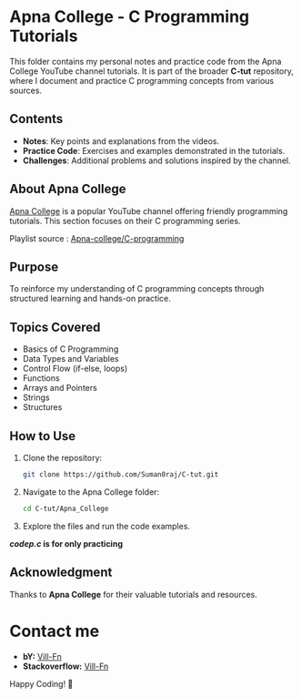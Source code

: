 # Apna College - C Programming Tutorials

This folder contains my personal notes and practice code from the Apna College YouTube channel tutorials. It is part of the broader **C-tut** repository, where I document and practice C programming concepts from various sources.

## Contents
- **Notes**: Key points and explanations from the videos.
- **Practice Code**: Exercises and examples demonstrated in the tutorials.
- **Challenges**: Additional problems and solutions inspired by the channel.

## About Apna College
[Apna College](https://www.youtube.com/@ApnaCollegeOfficial) is a popular YouTube channel offering friendly programming tutorials. This section focuses on their C programming series.

Playlist source : [Apna-college/C-programming](https://www.youtube.com/playlist?list=PLfqMhTWNBTe25HU2y-3Kx6MBsasawd61U)
## Purpose
To reinforce my understanding of C programming concepts through structured learning and hands-on practice.

## Topics Covered
- Basics of C Programming
- Data Types and Variables
- Control Flow (if-else, loops)
- Functions
- Arrays and Pointers
- Strings
- Structures

## How to Use
1. Clone the repository:
   ```bash
   git clone https://github.com/Suman0raj/C-tut.git
   ```
2. Navigate to the Apna College folder:
   ```bash
   cd C-tut/Apna_College
   ```
3. Explore the files and run the code examples.

  **_codep.c_ is for only practicing**

## Acknowledgment
Thanks to **Apna College** for their valuable tutorials and resources.

# Contact me
- **bY:** [Vill-Fn](mailto:program.me.vill@gmail.com)
- **Stackoverflow:** [Vill-Fn](https://stackoverflow.com/users/28395243/vill-fn)

Happy Coding! 🎉
